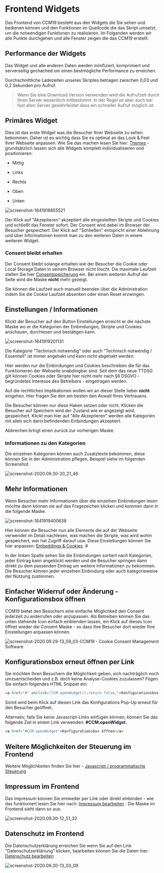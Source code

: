# Frontend Widgets

Das Frontend von CCM19 besteht aus den Widgets die Sie sehen und bedienen können und den Funktionen im Quellcode die das Skript umsetzt, um die notwendigen Funktionen zu realisieren. Im Folgenden werden wir alle Punkte durchgehen und alle Fenster zeigen die das CCM19 erstellt.



## Performance der Widgets

Das Widget und alle anderen Daten werden minifiziert, komprimiert und serverseitig gechached um einen bestmögliche Performance zu erreichen. 

Durchschnittliche Ladezeiten unseres Skriptes betragen zwischen 0,03 und 0,2 Sekunden pro Aufruf.

> Wenn Sie eine Download Version verwenden wird die Aufrufzeit durch Ihren Server wesentlich mitbestimmt. In der Regel ist aber auch bei fast allen Server gewährleistet dass ein schneller Aufruf möglich ist.



## Primäres Widget

Dies ist das erste Widget was die Besucher Ihrer Webseite zu sehen bekommen. Daher ist es wichtig dass Sie es optimal an das Look & Feel Ihrer Webseite anpassen. Wie Sie das machen lesen Sie hier: [Themes](../funktionen/themes.md) - grundsätzlich lassen sich alle Widgets komplett individualisieren und positionieren:

* Mittig

* Links

* Rechts

* Oben

* Unten

  

![screenshot-1641918855521](../assets/screenshot-1641918855521.jpg)

Der Klick auf "Akzeptieren" akzeptiert alle eingestellten Skripte und Cookies und schließt das Fenster sofort. Der Consent wird dabei im Browser der Besucher gespeichert. Der Klick auf "Schließen" entspricht einer Ablehnung und über Informationen kommt man zu den weiteren Daten in einem weiteren Widget.

### Consent bleibt erhalten

Der Consent bleibt solange erhalten wie der Besucher die Cookie oder Local Storage Daten in seinem Browser nicht löscht. Die maximale Laufzeit stellen Sie hier [Consentspeicherung](../system-und-co/consent-speicherung.md) ein.  Bei einem weiteren Aufruf der Seite wird die Maske **nicht** mehr gezeigt. 

Sie können die Laufzeit auch manuell beenden über die Administration indem Sie die Cookie Laufzeit absenken oder einen Reset erzwingen.



## Einstellungen / Informationen

Klickt der Besucher auf den Button Einstellungen erreicht er die nächste Maske wo er die Kategorien der Einbindungen, Skripte und Cookies anschauen, durchlesen und bestätigen kann.

![screenshot-1641919201131](../assets/screenshot-1641919201131.jpg)





Die Kategorie "Technisch notwendig" oder auch "Technisch notwendig / Essentiell" ist immer angehakt und kann nicht abgehakt werden. 

Hier werden nur die Einbindungen und Cookies beschrieben die für das Funktionieren der Webseite unabdingbar sind. Seit dem das neue TTDSG gilt können Cookies oder Skripte hier nicht mehr nach §6 DSGVO - begründetes Interesse des Betreibers - eingetragen werden. 

Auf die rechtlichen Implikationen wollen wir an dieser Stelle lieber **nicht** eingehen. Hier fragen Sie den am besten den Anwalt Ihres Vertrauens.

Die Besucher können nur diese Haken setzen oder nicht. Klicken die Besucher auf Speichern wird der Zustand wie er angezeigt wird, gespeichert. Klickt man hier auf "Alle Akzeptieren" werden alle Kategorien mit allen sich darin befindenden Einbindungen akzeptiert.

Abbrechen bringt einen zurück zur vorherigen Maske.

### Informationen zu den Kategorien

Die einzelnen Kategorien können auch Zusatztexte bekommen, diese können Sie in der Administration pflegen, Beispiel siehe im folgenden Screenshot.

![screenshot-2020.09.30-20_21_46](../assets/screenshot-2020.09.30-20_21_46.jpg)



## Mehr Informationen

Wenn Besucher mehr Informationen über die einzelnen Einbindungen lesen möchte dann können sie auf das Fragezeichen klicken und kommen dann in die folgende Maske.

![screenshot-1641919400638](../assets/screenshot-1641919400638.jpg)



Hier können die Besucher nun alle Elemente die auf der Webseite verwendet im Detail nachlesen, was machen die Skripte, was wird wohin gespeichert, wer hat Zugriff darauf usw. Diese Einstellungen können Sie hier anpassen:  [Embeddings & Cookies](../funktionen/cookies-und-andere.md) .#

In der linken Spalte sehen Sie die Einbindungen sortiert nach Kategorien, jeder Eintrag kann angeklickt werden und die Besucher springen dann direkt zu dem passenden Eintrag um weitere Informationen zu bekommen. Die Besucher können jeder einzelnen Einbindung oder auch kategorieweise der Nutzung zustimmen.



## Einfacher Widerruf oder Änderung - Konfigurationsbox öffnen

CCM19 bietet den Besuchern eine einfache Möglichkeit den Consent jederzeit zu widerrufen oder anzupassen. Als Betreiben können Sie das unten stehende Icon einfach einblenden lassen, ein Klick auf dieses Icon öffnet wieder die Consent Maske - so dass Ihre Besucher dort wieder Ihre Einstellungen anpassen können.



![screenshot-2020.09.29-13_59_03-CCM19 - Cookie Consent Management Software](../assets/screenshot-2020.09.29-13_59_03-CCM19%20-%20Cookie%20Consent%20Management%20Software.jpg)



## Konfigurationsbox erneut öffnen per Link

Sie möchten Ihren Besuchern die Möglichkeit geben, sich nachträglich noch umzuentscheiden und z.B. doch keine Analyse-Cookies zuzulassen? Fügen Sie einfach folgendes HTML Snippet ein:

``` html
<a href="#" onclick="CCM.openWidget();return false;">Konfigurationsbox öffnen</a>
```

Somit wird beim Klick auf diesen Link das Konfigurations Pop-Up erneut für den Besucher geöffnet.

Alternativ, falls Sie keine Javascript-Links einfügen können, können Sie das folgende Ziel in einem Link verwenden: **#CCM.openWidget**.

```html
<a href="#CCM.openWidget">Konfigurationsbox öffnen</a>
```



## Weitere Möglichkeiten der Steuerung im Frontend

Weitere Möglichkeiten finden Sie hier -  [Javascript / programmatische Steuerung](../api/javascript-apis.md) 



## Impressum im Frontend

Das Impressum können Sie entweder per Link oder direkt einbinden - wie das funktioniert lesen Sie hier nach:  [Impressum bearbeiten](../funktionen/impressum.md) . Die Maske im Frontend sieht dann so aus:

![screenshot-2020.09.30-12_51_32](../assets/screenshot-2020.09.30-12_51_32.jpg)



## Datenschutz im Frontend

Die Datenschutzerklärung erreichen Sie wenn Sie auf den Link "Datenschutzerkläriung" klicken, bearbeiten können Sie die Daten hier:  [Datenschutz bearbeiten](../funktionen/datenschutz.md) 



![screenshot-2020.09.30-13_03_09](../assets/screenshot-2020.09.30-13_03_09.jpg)
